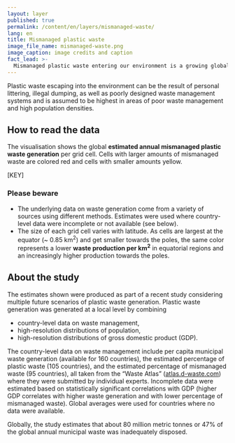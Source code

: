 ```yaml
---
layout: layer
published: true
permalink: /content/en/layers/mismanaged-waste/
lang: en
title: Mismanaged plastic waste
image_file_name: mismanaged-waste.png
image_caption: image credits and caption
fact_lead: >-
  Mismanaged plastic waste entering our environment is a growing global concern. Wind and rain carry it into our rivers and out to sea where it endangers wildlife and can accumulate in the food chain.
---
```


Plastic waste escaping into the environment can be the result of personal littering, illegal dumping, as well as poorly designed waste management systems and is assumed to be highest in areas of poor waste management and high population densities.

## How to read the data

The visualisation shows the global **estimated annual mismanaged plastic waste generation** per grid cell. Cells with larger amounts of mismanaged waste are colored red and cells with smaller amounts yellow.

[KEY]

### Please beware

* The underlying data on waste generation come from a variety of sources using different methods. Estimates were used where country-level data were incomplete or not available (see below).
* The size of each grid cell varies with latitude. As cells are largest at the equator (~ 0.85 km<sup>2</sup>) and get smaller towards the poles, the same color represents a lower **waste production per km<sup>2</sup>** in equatorial regions and an increasingly higher production towards the poles.

## About the study

The estimates shown were produced as part of a recent study considering multiple future scenarios of plastic waste generation. Plastic waste generation was generated at a local level by combining  

* country-level data on waste management,
* high-resolution distributions of population,
* high-resolution distributions of gross domestic product (GDP).

The country-level data on waste management include per capita municipal waste generation (available for 160 countries), the estimated percentage of plastic waste (105 countries), and the estimated percentage of mismanaged waste (95 countries), all taken from the “Waste Atlas” ([atlas.d-waste.com](http://www.atlas.d-waste.com/)) where they were submitted by individual experts. Incomplete data were estimated based on statistically significant correlations with GDP (higher GDP correlates with higher waste generation and with lower percentage of mismanaged waste). Global averages were used for countries where no data were available.

Globally, the study estimates that about 80 million metric tonnes or 47% of the global annual municipal waste was inadequately disposed.
